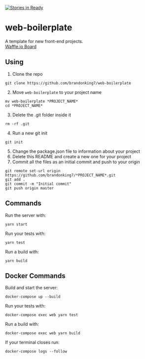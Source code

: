 [![Stories in Ready](https://badge.waffle.io/brandonking7/web-boilerplate.png?label=ready&title=Ready)](https://waffle.io/brandonking7/web-boilerplate)
# web-boilerplate
A template for new front-end projects.  
[Waffle.io Board](https://waffle.io/brandonking7/web-boilerplate)

## Using
1. Clone the repo
```
git clone https://github.com/brandonking7/web-boilerplate
```
2. Move `web-boilerplate` to your project name
```
mv web-boilerplate *PROJECT_NAME*
cd *PROJECT_NAME*
```
3. Delete the .git folder inside it
```
rm -rf .git
```
4. Run a new git init
```
git init
```
5. Change the package.json file to information about your project
6. Delete this README and create a new one for your project
7. Commit all the files as an initial commit and push to your origin
```
git remote set-url origin https://github.com/brandonking7/*PROJECT_NAME*.git
git add .
git commit -m "Initial commit"
git push origin master
```

## Commands

Run the server with:
```
yarn start
```

Run your tests with:
```
yarn test
```

Run a build with:
```
yarn build
```

## Docker Commands

Build and start the server:
```
docker-compose up --build
```

Run your tests with:
```
docker-compose exec web yarn test
```

Run a build with:
```
docker-compose exec web yarn build
```

If your terminal closes run:
```
docker-compose logs --follow
```
